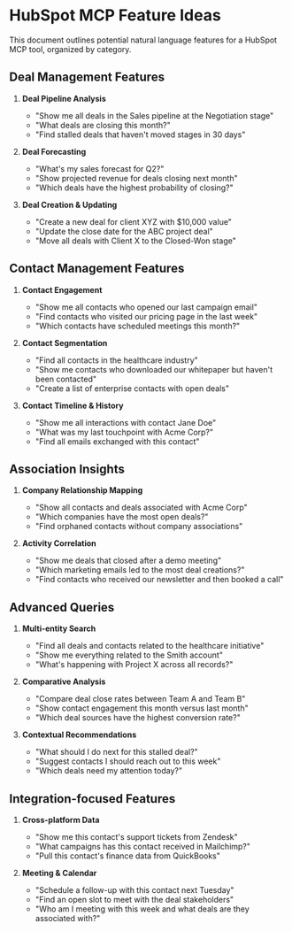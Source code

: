 # HubSpot MCP Feature Ideas

This document outlines potential natural language features for a HubSpot MCP tool, organized by category.

## Deal Management Features
1. **Deal Pipeline Analysis**
   - "Show me all deals in the Sales pipeline at the Negotiation stage"
   - "What deals are closing this month?"
   - "Find stalled deals that haven't moved stages in 30 days"

2. **Deal Forecasting**
   - "What's my sales forecast for Q2?"
   - "Show projected revenue for deals closing next month"
   - "Which deals have the highest probability of closing?"

3. **Deal Creation & Updating**
   - "Create a new deal for client XYZ with $10,000 value"
   - "Update the close date for the ABC project deal"
   - "Move all deals with Client X to the Closed-Won stage"

## Contact Management Features
1. **Contact Engagement**
   - "Show me all contacts who opened our last campaign email"
   - "Find contacts who visited our pricing page in the last week"
   - "Which contacts have scheduled meetings this month?"

2. **Contact Segmentation**
   - "Find all contacts in the healthcare industry"
   - "Show me contacts who downloaded our whitepaper but haven't been contacted"
   - "Create a list of enterprise contacts with open deals"

3. **Contact Timeline & History**
   - "Show me all interactions with contact Jane Doe"
   - "What was my last touchpoint with Acme Corp?"
   - "Find all emails exchanged with this contact"

## Association Insights
1. **Company Relationship Mapping**
   - "Show all contacts and deals associated with Acme Corp"
   - "Which companies have the most open deals?"
   - "Find orphaned contacts without company associations"

2. **Activity Correlation**
   - "Show me deals that closed after a demo meeting"
   - "Which marketing emails led to the most deal creations?"
   - "Find contacts who received our newsletter and then booked a call"

## Advanced Queries
1. **Multi-entity Search**
   - "Find all deals and contacts related to the healthcare initiative"
   - "Show me everything related to the Smith account"
   - "What's happening with Project X across all records?"

2. **Comparative Analysis**
   - "Compare deal close rates between Team A and Team B"
   - "Show contact engagement this month versus last month"
   - "Which deal sources have the highest conversion rate?"

3. **Contextual Recommendations**
   - "What should I do next for this stalled deal?"
   - "Suggest contacts I should reach out to this week"
   - "Which deals need my attention today?"

## Integration-focused Features
1. **Cross-platform Data**
   - "Show me this contact's support tickets from Zendesk"
   - "What campaigns has this contact received in Mailchimp?"
   - "Pull this contact's finance data from QuickBooks"

2. **Meeting & Calendar**
   - "Schedule a follow-up with this contact next Tuesday"
   - "Find an open slot to meet with the deal stakeholders"
   - "Who am I meeting with this week and what deals are they associated with?" 